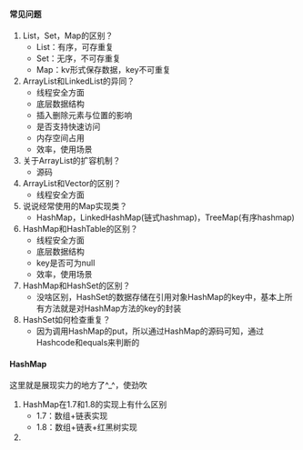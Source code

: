 #### 常见问题

1. List，Set，Map的区别？
   - List：有序，可存重复
   - Set：无序，不可存重复
   - Map：kv形式保存数据，key不可重复
2. ArrayList和LinkedList的异同？
   - 线程安全方面
   - 底层数据结构
   - 插入删除元素与位置的影响
   - 是否支持快速访问
   - 内存空间占用
   - 效率，使用场景
3. 关于ArrayList的扩容机制？
   - 源码
4. ArrayList和Vector的区别？
   - 线程安全方面
5. 说说经常使用的Map实现类？
   - HashMap，LinkedHashMap(链式hashmap)，TreeMap(有序hashmap)
6. HashMap和HashTable的区别？
   - 线程安全方面
   - 底层数据结构
   - key是否可为null
   - 效率，使用场景
7. HashMap和HashSet的区别？
   - 没啥区别，HashSet的数据存储在引用对象HashMap的key中，基本上所有方法就是对HashMap方法的key的封装
8. HashSet如何检查重复？
   - 因为调用HashMap的put，所以通过HashMap的源码可知，通过Hashcode和equals来判断的

#### HashMap

这里就是展现实力的地方了^_^，使劲吹

1. HashMap在1.7和1.8的实现上有什么区别
   - 1.7：数组+链表实现
   - 1.8：数组+链表+红黑树实现
2. 

